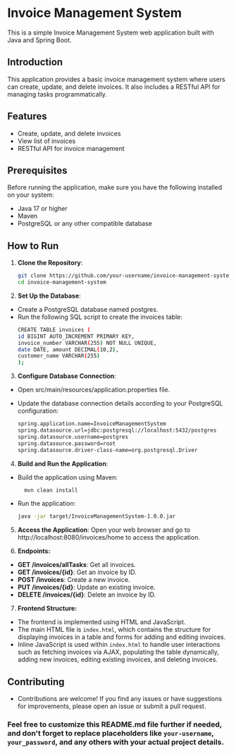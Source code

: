 # Invoice Management System

This is a simple Invoice Management System web application built with Java and Spring Boot.

## Introduction

This application provides a basic invoice management system where users can create, update, and delete invoices. It also includes a RESTful API for managing tasks programmatically.

## Features

- Create, update, and delete invoices
- View list of invoices
- RESTful API for invoice management

## Prerequisites

Before running the application, make sure you have the following installed on your system:

- Java 17 or higher
- Maven
- PostgreSQL or any other compatible database

## How to Run

1. **Clone the Repository**:
   ```bash
   git clone https://github.com/your-username/invoice-management-system.git
   cd invoice-management-system

2. **Set Up the Database**:

- Create a PostgreSQL database named postgres.
- Run the following SQL script to create the invoices table:
   ```bash
   CREATE TABLE invoices (
   id BIGINT AUTO_INCREMENT PRIMARY KEY,
   invoice_number VARCHAR(255) NOT NULL UNIQUE,
   date DATE, amount DECIMAL(10,2),
   customer_name VARCHAR(255)
   );

3. **Configure Database Connection**:

- Open src/main/resources/application.properties file.
- Update the database connection details according to your PostgreSQL configuration:

   ```bash
   spring.application.name=InvoiceManagementSystem
   spring.datasource.url=jdbc:postgresql://localhost:5432/postgres
   spring.datasource.username=postgres
   spring.datasource.password=root
   spring.datasource.driver-class-name=org.postgresql.Driver

4. **Build and Run the Application**:
   
- Build the application using Maven:
   ```bash
     mvn clean install

- Run the application:
   ```bash
   java -jar target/InvoiceManagementSystem-1.0.0.jar

5. **Access the Application**:
Open your web browser and go to http://localhost:8080/invoices/home to access the application.

6. **Endpoints:**
- **GET /invoices/allTasks**: Get all invoices.
- **GET /invoices/{id}**: Get an invoice by ID.
- **POST /invoices**: Create a new invoice.
- **PUT /invoices/{id}**: Update an existing invoice.
- **DELETE /invoices/{id}**: Delete an invoice by ID.

7. **Frontend Structure:**
- The frontend is implemented using HTML and JavaScript.
- The main HTML file is `index.html`, which contains the structure for displaying invoices in a table and forms for adding and editing invoices.
- Inline JavaScript is used within `index.html` to handle user interactions such as fetching invoices via AJAX, populating the table dynamically, adding new invoices, editing existing invoices, and deleting invoices.

## Contributing

- Contributions are welcome! If you find any issues or have suggestions for improvements, please open an issue or submit a pull request.

### Feel free to customize this README.md file further if needed, and don't forget to replace placeholders like `your-username`, `your_password`, and any others with your actual project details.
